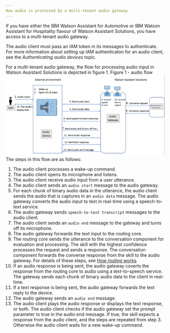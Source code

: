 ```yaml
---
How audio is processed by a multi-tenant audio gateway
---
```

If you have either the IBM Watson Assistant for Automotive or IBM Watson Assistant for Hospitality flavour of Watson Assistant Solutions, you have access to a multi-tenant audio gateway.

The audio client must pass an IAM token in its messages to authenticate. For more information about setting up IAM authenticaton for an audio client, see the _Authenticating audio devices_ topic. 

For a multi-tenant audio gateway, the flow for processing audio input in Watson Assistant Solutions is depicted in figure 1.
Figure 1 - audio flow
![audio flow](flow.PNG)<br/>
The steps in this flow are as follows:
1. The audio client processes a wake-up command.
2. The audio client opens its microphone and listens.
3. The audio client receive audio input from a user utterance.
4. The audio client sends an `audio start` message to the audio gateway.
5. For each chunk of binary audio data in the utterance, the audio client sends the audio that is captures in an `audio data` message. The audio gateway converts the audio input to text in real-time using a speech-to-text service.
6. The audio gateway sends `speech-to-text transcript` messages to the audio client.
7. The audio client sends an `audio end` message to the gateway and turns off its microphone.
9. The audio gateway forwards the text input to the routing core.
10. The routing core sends the utterance to the conversation component for evaluation and processing. The skill with the highest confidence processes the request and sends a response. The conversation component forwards the converse response from the skill to the audio gateway. For details of these steps, see [How routing works][4dd4332b].
11. If an audio response is being sent, the audio gateway coverts the response from the routing core to audio using a text-to-speech service.  The gateway sends each chunk of binary audio data to the client in real-time.
12. If a text response is being sent, the audio gateway forwards the text reply to the device.
13. The audio gateway sends an `audio end` message.
14. The audio client plays the audio response or displays the text response, or both. The audio client checks if the audio gateway set the prompt parameter to true in the audio end message. If true, the skill expects a response from the audio client, and the steps are repeated from step 3.  Otherwise the audio client waits for a new wake-up command.

  [4dd4332b]: https://watson-personal-assistant.github.io/developer/understand-service/how-it-works/ "How routing works"
